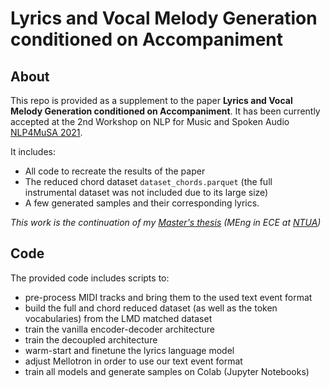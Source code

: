 # Lyrics and Vocal Melody Generation conditioned on Accompaniment

## About
This repo is provided as a supplement to the paper **Lyrics and Vocal Melody Generation conditioned on Accompaniment**.
It has been currently accepted at the 2nd Workshop on NLP for Music and Spoken Audio [NLP4MuSA 2021](https://sites.google.com/view/nlp4musa-2021).

It includes:
- All code to recreate the results of the paper
- The reduced chord dataset `dataset_chords.parquet` (the full instrumental dataset was not included due to its large size)
- A few generated samples and their corresponding lyrics.


*This work is the continuation of my [Master's thesis](http://artemis.cslab.ece.ntua.gr:8080/jspui/handle/123456789/17907) (MEng in ECE at [NTUA](https://www.ece.ntua.gr/en))*

## Code

The provided code includes scripts to:
- pre-process MIDI tracks and bring them to the used text event format
- build the full and chord reduced dataset (as well as the token vocabularies) from the LMD matched dataset
- train the vanilla encoder-decoder architecture
- train the decoupled architecture
- warm-start and finetune the lyrics language model
- adjust Mellotron in order to use our text event format
- train all models and generate samples on Colab (Jupyter Notebooks)
